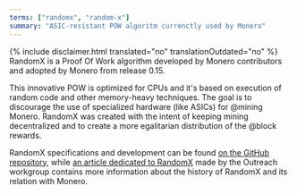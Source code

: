 ```yaml
---
terms: ["randomx", "random-x"]
summary: "ASIC-resistant POW algoritm currenctly used by Monero"
---
```


{% include disclaimer.html translated="no" translationOutdated="no" %}
RandomX is a Proof Of Work algorithm developed by Monero contributors and adopted by Monero from release 0.15.

This innovative POW is optimized for CPUs and it's based on execution of random code and other memory-heavy techniques. The goal is to discourage the use of specialized hardware (like ASICs) for @mining Monero. RandomX was created with the intent of keeping mining decentralized and to create a more egalitarian distribution of the @block rewards.

RandomX specifications and development can be found [on the GitHub repository](https://github.com/tevador/RandomX), while [an article dedicated to RandomX](https://www.monerooutreach.org/stories/RandomX.html) made by the Outreach workgroup contains more information about the history of RandomX and its relation with Monero.